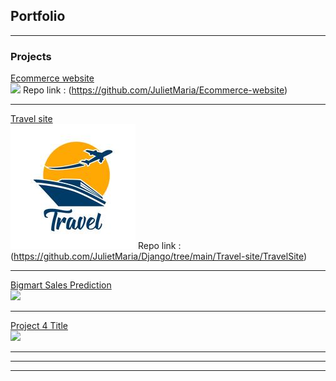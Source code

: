 ## Portfolio

---

### Projects 

[Ecommerce website](/ECommerce-site/ecommerce-site)  
<img src="images/box-market-electronic-ordering-shop-basket.jpg?raw=true"/>
Repo link : (https://github.com/JulietMaria/Ecommerce-website)

---
[Travel site](/Travel-site/travel-site)  
<img src="images/TRAVEL_TOURISM_LOGO-02.jpg?raw=true"/>
Repo link : (https://github.com/JulietMaria/Django/tree/main/Travel-site/TravelSite)

---
[Bigmart Sales Prediction](/BigMart-Sales-Prediction/)  
<img src="images/dummy_thumbnail.jpg?raw=true"/>

---
[Project 4 Title](http://example.com/)  
<img src="images/dummy_thumbnail.jpg?raw=true"/>

---

<!-- 
### Category Name 2

- [Project 1 Title](http://example.com/)
- [Project 2 Title](http://example.com/)
- [Project 3 Title](http://example.com/)
- [Project 4 Title](http://example.com/)
- [Project 5 Title](http://example.com/)
-->

---




---
<!-- 
<p style="font-size:11px">Page template forked from <a href="https://github.com/evanca/quick-portfolio">evanca</a></p>
Remove above link if you don't want to attibute -->
